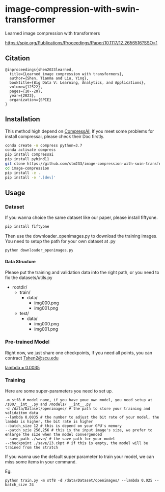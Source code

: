 # image-compression-with-swin-transformer
Learned image compression with transformers

https://spie.org/Publications/Proceedings/Paper/10.1117/12.2656516?SSO=1
## Citation
```
@inproceedings{shen2023learned,
  title={Learned image compression with transformers},
  author={Shen, Tianma and Liu, Ying},
  booktitle={Big Data V: Learning, Analytics, and Applications},
  volume={12522},
  pages={10--20},
  year={2023},
  organization={SPIE}
}
```

## Installation

This method high depend on [CompressAI](https://github.com/InterDigitalInc/CompressAI), If you meet some problems for install compressai, please check their Doc firstly.
```bash
conda create -n compress python=3.7
conda activate compress
pip install compressai
pip install pybind11
git clone https://github.com/stm233/image-compression-with-swin-transformer image-compression
cd image-compression
pip install -e .
pip install -e '.[dev]'
```

## Usage

### Dataset
If you wanna choice the same dataset like our paper, please install fiftyone.

```bash
pip install fiftyone
```
Then use the downloader_openimages.py to download the training images. You need to setup the path for your own dataset at .py

```bash
python downloader_openimages.py
```
#### Data Structure
Please put the training and validation data into the right path, or you need to fix the datasets/utils.py

- rootdir/
    - train/
        - data/   
            - img000.png
            - img001.png
    - test/
        - data/  
            - img000.png
            - img001.png

### Pre-trained Model
Right now, we just share one checkpoints, If you need all points, you can contract Tshen2@scu.edu

[lambda = 0.0035](https://drive.google.com/file/d/1tRsx-ek8O2lXlcLdMnQ9q5sD-V_4nuGQ/view?usp=drive_link) 



### Training

Here are some super-parameters you need to set up.

```
-m stf8 # model name, if you have youe own model, you need setup at /z00/__int__.py and /models/ __int__.py
-d /data/Dataset/openimages/ # the path to store your training and validaiton data
--lambda 0.0035 # the number to adjust the bit rate of your model, the lambda is higher, the bit rate is higher
--batch_size 12 # this is depend on your GPU's memory
--patch_szie 256,256 # this is the input image's size, we prefer to enlarge the size when the model convergenced
--save_path ./save/ # the save path for your model
--checkpoint ./save/23.ckpt # if this is empty, the model will be trained from the stratch
```

If you wanna use the default super parameter to train your model, we can miss some items in your command.

Eg.

```
python train.py -m stf8 -d /data/Dataset/openimages/ --lambda 0.025 --batch_size 24
```


